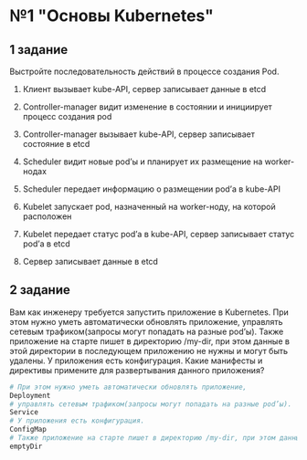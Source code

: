 # №1 "Основы Kubernetes"

## 1 задание
Выстройте последовательность действий в процессе создания Pod.

1. Клиент вызывает kube-API, сервер записывает данные в etcd
2. Controller-manager видит изменение в состоянии и инициирует процесс создания pod
3. Controller-manager вызывает kube-API, сервер записывает состояние в etcd

4. Scheduler видит новые pod’ы и планирует их размещение на worker-нодах
5. Scheduler передает информацию о размещении pod’а в kube-API
6. Kubelet запускает pod, назначенный на worker-ноду, на которой расположен
7. Kubelet передает статус pod’а в kube-API, сервер записывает статус pod’а в etcd
8. Сервер записывает данные в etcd

## 2 задание
Вам как инженеру требуется запустить приложение в Kubernetes.
При этом нужно уметь автоматически обновлять приложение, управлять сетевым трафиком(запросы могут попадать на разные pod’ы).
Также приложение на старте пишет в директорию /my-dir, при этом данные в этой директории в последующем приложению не нужны и могут быть удалены.
У приложения есть конфигурация. Какие манифесты и директивы примените для развертывания данного приложения?

```sh
# При этом нужно уметь автоматически обновлять приложение,
Deployment
# управлять сетевым трафиком(запросы могут попадать на разные pod’ы).
Service
# У приложения есть конфигурация.
ConfigMap
# Также приложение на старте пишет в директорию /my-dir, при этом данные в этой директории в последующем приложению не нужны и могут быть удалены.
emptyDir
```
